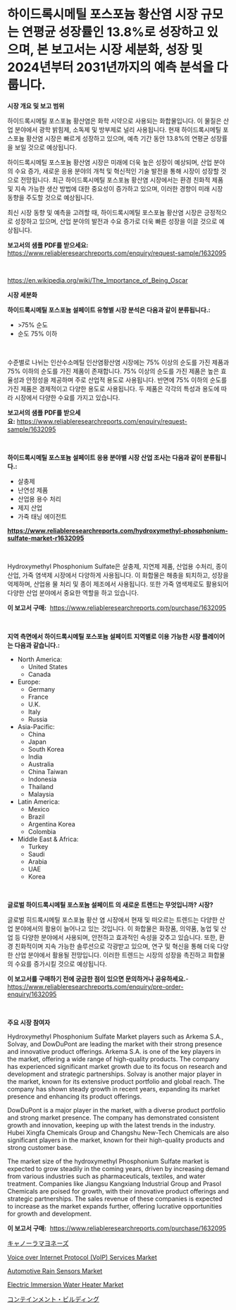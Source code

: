 <p><h1>하이드록시메틸 포스포늄 황산염 시장 규모는 연평균 성장률인 13.8%로 성장하고 있으며, 본 보고서는 시장 세분화, 성장 및 2024년부터 2031년까지의 예측 분석을 다룹니다.</h1></p><p><strong>시장 개요 및 보고 범위</strong></p>
<p><p>하이드록시메틸 포스포늄 황산염은 화학 시약으로 사용되는 화합물입니다. 이 물질은 산업 분야에서 광학 밝힘제, 소독제 및 방부제로 널리 사용됩니다. 현재 하이드록시메틸 포스포늄 황산염 시장은 빠르게 성장하고 있으며, 예측 기간 동안 13.8%의 연평균 성장률을 보일 것으로 예상됩니다. </p><p>하이드록시메틸 포스포늄 황산염 시장은 미래에 더욱 높은 성장이 예상되며, 산업 분야의 수요 증가, 새로운 응용 분야의 개척 및 혁신적인 기술 발전을 통해 시장이 성장할 것으로 전망됩니다. 최근 하이드록시메틸 포스포늄 황산염 시장에서는 환경 친화적 제품 및 지속 가능한 생산 방법에 대한 중요성이 증가하고 있으며, 이러한 경향이 미래 시장 동향을 주도할 것으로 예상됩니다.</p><p>최신 시장 동향 및 예측을 고려할 때, 하이드록시메틸 포스포늄 황산염 시장은 긍정적으로 성장하고 있으며, 산업 분야의 발전과 수요 증가로 더욱 빠른 성장을 이끌 것으로 예상됩니다.</p></p>
<p><strong>보고서의 샘플 PDF를 받으세요:</strong> <a href="https://www.reliableresearchreports.com/enquiry/request-sample/1632095">https://www.reliableresearchreports.com/enquiry/request-sample/1632095</a></p>
<p>&nbsp;</p>
<p><a href="https://en.wikipedia.org/wiki/The_Importance_of_Being_Oscar">https://en.wikipedia.org/wiki/The_Importance_of_Being_Oscar</a></p>
<p><strong>시장 세분화</strong></p>
<p><strong>하이드록시메틸 포스포늄 설페이트 유형별 시장 분석은 다음과 같이 분류됩니다.:</strong></p>
<p><ul><li>>75% 순도</li><li>순도 75% 이하</li></ul></p>
<p>&nbsp;</p>
<p><p>수준별로 나뉘는 인산수소메틸 인산염황산염 시장에는 75% 이상의 순도를 가진 제품과 75% 이하의 순도를 가진 제품이 존재합니다. 75% 이상의 순도를 가진 제품은 높은 효율성과 안정성을 제공하며 주로 산업적 용도로 사용됩니다. 반면에 75% 이하의 순도를 가진 제품은 경제적이고 다양한 용도로 사용됩니다. 두 제품은 각각의 특성과 용도에 따라 시장에서 다양한 수요를 가지고 있습니다.</p></p>
<p><strong>보고서의 샘플 PDF를 받으세요:</strong>&nbsp;<a href="https://www.reliableresearchreports.com/enquiry/request-sample/1632095">https://www.reliableresearchreports.com/enquiry/request-sample/1632095</a></p>
<p>&nbsp;</p>
<p><strong> 하이드록시메틸 포스포늄 설페이트 응용 분야별 시장 산업 조사는 다음과 같이 분류됩니다.:</strong></p>
<p><ul><li>살충제</li><li>난연성 제품</li><li>산업용 용수 처리</li><li>제지 산업</li><li>가죽 태닝 에이전트</li></ul></p>
<p><strong><a href="https://www.reliableresearchreports.com/hydroxymethyl-phosphonium-sulfate-market-r1632095">https://www.reliableresearchreports.com/hydroxymethyl-phosphonium-sulfate-market-r1632095</a></strong></p>
<p>&nbsp;</p>
<p><p>Hydroxymethyl Phosphonium Sulfate은 살충제, 지연제 제품, 산업용 수처리, 종이 산업, 가죽 염색제 시장에서 다양하게 사용됩니다. 이 화합물은 해충을 퇴치하고, 성장을 억제하며, 산업용 물 처리 및 종이 제조에서 사용됩니다. 또한 가죽 염색제로도 활용되어 다양한 산업 분야에서 중요한 역할을 하고 있습니다.</p></p>
<p><strong>이 보고서 구매:</strong>&nbsp; <a href="https://www.reliableresearchreports.com/purchase/1632095">https://www.reliableresearchreports.com/purchase/1632095</a></p>
<p>&nbsp;</p>
<p><strong>지역 측면에서 하이드록시메틸 포스포늄 설페이트 지역별로 이용 가능한 시장 플레이어는 다음과 같습니다.:</strong></p>
<p><ul>
    <li>
        North America:
        <ul>
            <li>United States</li>
            <li>Canada</li>
        </ul>
    </li>
    <li>
        Europe:
        <ul>
            <li>Germany</li>
            <li>France</li>
            <li>U.K.</li>
            <li>Italy</li>
            <li>Russia</li>
        </ul>
    </li>
    <li>
        Asia-Pacific:
        <ul>
            <li>China</li>
            <li>Japan</li>
            <li>South Korea</li>
            <li>India</li>
            <li>Australia</li>
            <li>China Taiwan</li>
            <li>Indonesia</li>
            <li>Thailand</li>
            <li>Malaysia</li>
        </ul>
    </li>
    <li>
        Latin America:
        <ul>
            <li>Mexico</li>
            <li>Brazil</li>
            <li>Argentina Korea</li>
            <li>Colombia</li>
        </ul>
    </li>
    <li>
        Middle East & Africa:
        <ul>
            <li>Turkey</li>
            <li>Saudi</li>
            <li>Arabia</li>
            <li>UAE</li>
            <li>Korea</li>
        </ul>
    </li>
    </ul></p>
<p>&nbsp;</p>
<p><strong>글로벌 하이드록시메틸 포스포늄 설페이트 의 새로운 트렌드는 무엇입니까? 시장?</strong></p>
<p><p>글로벌 히드록시메틸 포스포늄 황산 염 시장에서 현재 및 떠오르는 트렌드는 다양한 산업 분야에서의 활용이 늘어나고 있는 것입니다. 이 화합물은 화장품, 의약품, 농업 및 산업 등 다양한 분야에서 사용되며, 안전하고 효과적인 속성을 갖추고 있습니다. 또한, 환경 친화적이며 지속 가능한 솔루션으로 각광받고 있으며, 연구 및 혁신을 통해 더욱 다양한 산업 분야에서 활용될 전망입니다. 이러한 트렌드는 시장의 성장을 촉진하고 화합물의 수요를 증가시킬 것으로 예상됩니다.</p></p>
<p><strong>이 보고서를 구매하기 전에 궁금한 점이 있으면 문의하거나 공유하세요.</strong>- <a href="https://www.reliableresearchreports.com/enquiry/pre-order-enquiry/1632095">https://www.reliableresearchreports.com/enquiry/pre-order-enquiry/1632095</a></p>
<p>&nbsp;</p>
<p><strong>주요 시장 참여자</strong></p>
<p><p>Hydroxymethyl Phosphonium Sulfate Market players such as Arkema S.A., Solvay, and DowDuPont are leading the market with their strong presence and innovative product offerings. Arkema S.A. is one of the key players in the market, offering a wide range of high-quality products. The company has experienced significant market growth due to its focus on research and development and strategic partnerships. Solvay is another major player in the market, known for its extensive product portfolio and global reach. The company has shown steady growth in recent years, expanding its market presence and enhancing its product offerings.</p><p>DowDuPont is a major player in the market, with a diverse product portfolio and strong market presence. The company has demonstrated consistent growth and innovation, keeping up with the latest trends in the industry. Hubei Xingfa Chemicals Group and Changshu New-Tech Chemicals are also significant players in the market, known for their high-quality products and strong customer base.</p><p>The market size of the hydroxymethyl Phosphonium Sulfate market is expected to grow steadily in the coming years, driven by increasing demand from various industries such as pharmaceuticals, textiles, and water treatment. Companies like Jiangsu Kangxiang Industrial Group and Prasol Chemicals are poised for growth, with their innovative product offerings and strategic partnerships. The sales revenue of these companies is expected to increase as the market expands further, offering lucrative opportunities for growth and development.</p></p>
<p><strong>이 보고서 구매:</strong>&nbsp;&nbsp;<a href="https://www.reliableresearchreports.com/purchase/1632095">https://www.reliableresearchreports.com/purchase/1632095</a></p>
<p><p><a href="https://github.com/KenyonJohns/Market-Research-Report-List-2/blob/main/920099945377.md">キャノーラマヨネーズ</a></p><p><a href="https://medium.com/@joanne.alsop6545/global-voice-over-internet-protocol-voip-services-market-focus-on-application-end-use-industry-a6fe93270829">Voice over Internet Protocol (VoIP) Services Market</a></p><p><a href="https://www.linkedin.com/pulse/comprehensive-analysis-global-automotive-rain-sensors-market-growth-j59of">Automotive Rain Sensors Market</a></p><p><a href="https://www.linkedin.com/pulse/global-electric-immersion-water-heater-industry-research-report-supde">Electric Immersion Water Heater Market</a></p><p><a href="https://medium.com/@lenorakris2023/%E3%82%B3%E3%83%B3%E3%83%86%E3%82%A4%E3%83%B3%E3%83%A1%E3%83%B3%E3%83%88%E3%83%93%E3%83%AB%E3%83%87%E3%82%A3%E3%83%B3%E3%82%B0%E5%B8%82%E5%A0%B4%E3%81%AE%E3%83%88%E3%83%AC%E3%83%B3%E3%83%89-%E3%82%B3%E3%83%B3%E3%83%86%E3%82%A4%E3%83%B3%E3%83%A1%E3%83%B3%E3%83%88%E3%83%93%E3%83%AB%E3%83%87%E3%82%A3%E3%83%B3%E3%82%B0%E5%B8%82%E5%A0%B4%E3%81%AE%E3%82%A4%E3%83%B3%E3%82%B5%E3%82%A4%E3%83%88%E3%81%A8%E4%BA%88%E6%B8%AC%E5%88%86%E6%9E%90-2024%E5%B9%B4-2031%E5%B9%B4-%E3%81%AB%E7%84%A6%E7%82%B9%E3%82%92%E5%BD%93%E3%81%A6%E3%82%8B-055e32c0073e">コンテインメント・ビルディング</a></p></p>
